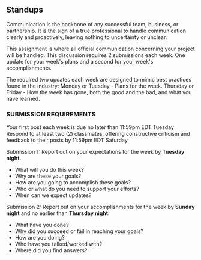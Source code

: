 ## Standups

Communication is the backbone of any successful team, business, or partnership. It is the sign of a true professional to handle communication clearly and proactively, leaving nothing to uncertainty or unclear.

This assignment is where all official communication concerning your project will be handled. This discussion requires 2 submissions each week. One update for your week's plans and a second for your week's accomplishments.

The required two updates each week are designed to mimic best practices found in the industry: Monday or Tuesday - Plans for the week. Thursday or Friday - How the week has gone, both the good and the bad, and what you have learned.

### SUBMISSION REQUIREMENTS

Your first post each week is due no later than 11:59pm EDT Tuesday
Respond to at least two (2) classmates, offering constructive criticism and feedback to their posts by 11:59pm EDT Saturday

Submission 1: Report out on your expectations for the week by **Tuesday night**.
- What will you do this week?
- Why are these your goals?
- How are you going to accomplish these goals?
- Who or what do you need to support your efforts?
- When can we expect updates?

Submission 2: Report out on your accomplishments for the week by **Sunday night** and no earlier than **Thursday night**.
- What have you done?
- Why did you succeed or fail in reaching your goals?
- How are you doing?
- Who have you talked/worked with?
- Where did you find answers?
